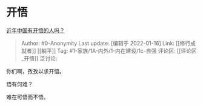 # 开悟
[近年中国有开悟的人吗？](https://www.zhihu.com/question/302653213/answer/650855515)

> Author: #0-Anonymity
> Last update: [编辑于 2022-01-16]
> Link: [[修行成就者]] [[躺平]]
> Tag: #1-家族/1A-内外/1-内在建设/1c-自强 
> 评论区: [[评论区_开悟]]
> 泛讨论:

你们啊，孜孜以求开悟。

悟有何难？

难在可悟而不悟。
